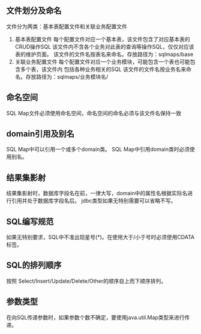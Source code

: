 ## 文件划分及命名

文件分为两类：基本表配置文件和关联业务配置文件

1. 基本表配置文件
	每个配置文件对应一个基本表，该文件包含了对应基本表的CRUD操作SQL
	该文件内不含各个业务对此表的查询等操作SQL，仅仅对应该表的维护页面。
	该文件的文件名按表名来命名。存放路径为：sqlmaps/base
2. 关联业务配置文件
	每个配置文件对应一个业务模块，可能包含一个表也可能包含多个表，该文件内
	包括各种业务相关的SQL
	该文件的文件名按业务名来命名。存放路径为：sqlmaps/业务模块名/
	
## 命名空间

SQL Map文件必须使用命名空间，命名空间的命名必须与该文件名保持一致

## domain引用及别名

SQL Map中可以引用一个或多个domain类。 SQL Map中引用domain类时必须使用别名。

## 结果集影射

结果集影射时，数据库字段名在前，一律大写，domain中的属性名根据实际名进行引用并处于数据库字段名后。
jdbc类型如果无特别需要可以省略不写。

## SQL编写规范

如果无特别要求，SQL中不准出现星号(*)。在使用大于/小于号时必须使用CDATA标签。

## SQL的排列顺序

按照 Select/Insert/Update/Delete/Other的顺序自上而下顺序排列。

## 参数类型

在向SQL传递参数时，如果参数个数不确定，要使用java.util.Map类型来进行传递。	